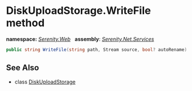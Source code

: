 # DiskUploadStorage.WriteFile method
**namespace:** *[Serenity.Web](../../README.md#serenity.web-namespace)*   **assembly**: *[Serenity.Net.Services](../../README.md)*

```csharp
public string WriteFile(string path, Stream source, bool? autoRename)
```

## See Also

* class [DiskUploadStorage](../DiskUploadStorage.md)